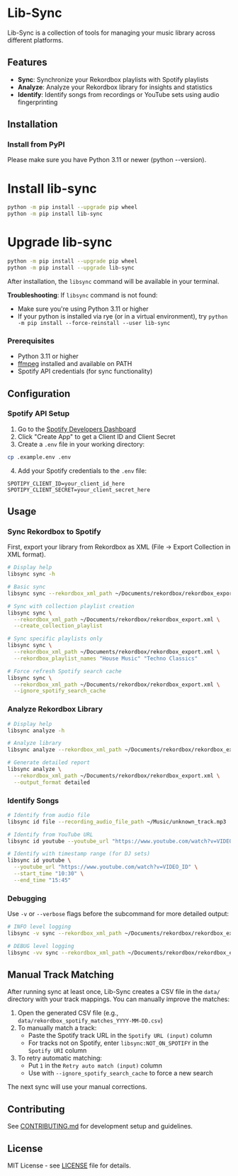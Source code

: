 # Lib-Sync

Lib-Sync is a collection of tools for managing your music library across different platforms.

## Features

- **Sync**: Synchronize your Rekordbox playlists with Spotify playlists
- **Analyze**: Analyze your Rekordbox library for insights and statistics
- **Identify**: Identify songs from recordings or YouTube sets using audio fingerprinting

## Installation

### Install from PyPI

Please make sure you have Python 3.11 or newer (python --version).

# Install lib-sync

```bash
python -m pip install --upgrade pip wheel
python -m pip install lib-sync
```

# Upgrade lib-sync

```bash
python -m pip install --upgrade pip wheel
python -m pip install --upgrade lib-sync
```

After installation, the `libsync` command will be available in your terminal.

**Troubleshooting**: If `libsync` command is not found:

- Make sure you're using Python 3.11 or higher
- If your python is installed via rye (or in a virtual environment), try `python -m pip install --force-reinstall --user lib-sync`

### Prerequisites

- Python 3.11 or higher
- [ffmpeg](https://www.ffmpeg.org/download.html) installed and available on PATH
- Spotify API credentials (for sync functionality)

## Configuration

### Spotify API Setup

1. Go to the [Spotify Developers Dashboard](https://developer.spotify.com/dashboard)
2. Click "Create App" to get a Client ID and Client Secret
3. Create a `.env` file in your working directory:

```bash
cp .example.env .env
```

4. Add your Spotify credentials to the `.env` file:

```
SPOTIPY_CLIENT_ID=your_client_id_here
SPOTIPY_CLIENT_SECRET=your_client_secret_here
```

## Usage

### Sync Rekordbox to Spotify

First, export your library from Rekordbox as XML (File → Export Collection in XML format).

```bash
# Display help
libsync sync -h

# Basic sync
libsync sync --rekordbox_xml_path ~/Documents/rekordbox/rekordbox_export.xml

# Sync with collection playlist creation
libsync sync \
  --rekordbox_xml_path ~/Documents/rekordbox/rekordbox_export.xml \
  --create_collection_playlist

# Sync specific playlists only
libsync sync \
  --rekordbox_xml_path ~/Documents/rekordbox/rekordbox_export.xml \
  --rekordbox_playlist_names "House Music" "Techno Classics"

# Force refresh Spotify search cache
libsync sync \
  --rekordbox_xml_path ~/Documents/rekordbox/rekordbox_export.xml \
  --ignore_spotify_search_cache
```

### Analyze Rekordbox Library

```bash
# Display help
libsync analyze -h

# Analyze library
libsync analyze --rekordbox_xml_path ~/Documents/rekordbox/rekordbox_export.xml

# Generate detailed report
libsync analyze \
  --rekordbox_xml_path ~/Documents/rekordbox/rekordbox_export.xml \
  --output_format detailed
```

### Identify Songs

```bash
# Identify from audio file
libsync id file --recording_audio_file_path ~/Music/unknown_track.mp3

# Identify from YouTube URL
libsync id youtube --youtube_url "https://www.youtube.com/watch?v=VIDEO_ID"

# Identify with timestamp range (for DJ sets)
libsync id youtube \
  --youtube_url "https://www.youtube.com/watch?v=VIDEO_ID" \
  --start_time "10:30" \
  --end_time "15:45"
```

### Debugging

Use `-v` or `--verbose` flags before the subcommand for more detailed output:

```bash
# INFO level logging
libsync -v sync --rekordbox_xml_path ~/Documents/rekordbox/rekordbox_export.xml

# DEBUG level logging
libsync -vv sync --rekordbox_xml_path ~/Documents/rekordbox/rekordbox_export.xml
```

## Manual Track Matching

After running sync at least once, Lib-Sync creates a CSV file in the `data/` directory with your track mappings. You can manually improve the matches:

1. Open the generated CSV file (e.g., `data/rekordbox_spotify_matches_YYYY-MM-DD.csv`)
2. To manually match a track:
   - Paste the Spotify track URL in the `Spotify URL (input)` column
   - For tracks not on Spotify, enter `libsync:NOT_ON_SPOTIFY` in the `Spotify URI` column
3. To retry automatic matching:
   - Put `1` in the `Retry auto match (input)` column
   - Use with `--ignore_spotify_search_cache` to force a new search

The next sync will use your manual corrections.

## Contributing

See [CONTRIBUTING.md](CONTRIBUTING.md) for development setup and guidelines.

## License

MIT License - see [LICENSE](LICENSE) file for details.
